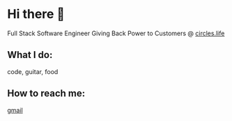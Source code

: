 # Hi there 👋

Full Stack Software Engineer
Giving Back Power to Customers @ [circles.life](https://www.circles.life/sg/careers/)

## What I do:

code, guitar, food

## How to reach me:

[gmail](103879u@gmail.com])
